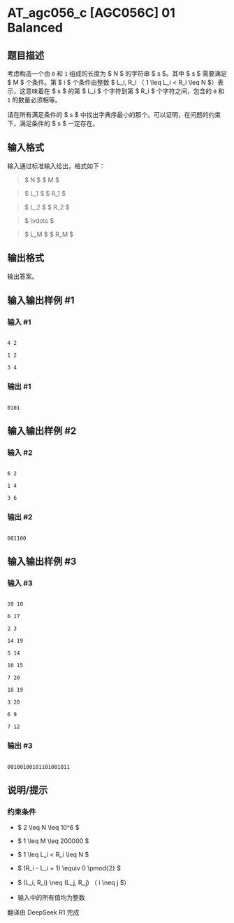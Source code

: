 # AT_agc056_c [AGC056C] 01 Balanced

## 题目描述

[problemUrl]: https://atcoder.jp/contests/agc056/tasks/agc056_c

考虑构造一个由 `0` 和 `1` 组成的长度为 $ N $ 的字符串 $ s $。其中 $ s $ 需要满足 $ M $ 个条件。第 $ i $ 个条件由整数 $ L_i, R_i $（$ 1 \leq L_i < R_i \leq N $）表示，这意味着在 $ s $ 的第 $ L_i $ 个字符到第 $ R_i $ 个字符之间，包含的 `0` 和 `1` 的数量必须相等。

请在所有满足条件的 $ s $ 中找出字典序最小的那个。可以证明，在问题的约束下，满足条件的 $ s $ 一定存在。

## 输入格式

输入通过标准输入给出，格式如下：

> $ N $ $ M $  
> $ L_1 $ $ R_1 $  
> $ L_2 $ $ R_2 $  
> $ \vdots $  
> $ L_M $ $ R_M $

## 输出格式

输出答案。

## 输入输出样例 #1

### 输入 #1

```
4 2
1 2
3 4
```

### 输出 #1

```
0101
```

## 输入输出样例 #2

### 输入 #2

```
6 2
1 4
3 6
```

### 输出 #2

```
001100
```

## 输入输出样例 #3

### 输入 #3

```
20 10
6 17
2 3
14 19
5 14
10 15
7 20
10 19
3 20
6 9
7 12
```

### 输出 #3

```
00100100101101001011
```

## 说明/提示

### 约束条件

- $ 2 \leq N \leq 10^6 $
- $ 1 \leq M \leq 200000 $
- $ 1 \leq L_i < R_i \leq N $
- $ (R_i - L_i + 1) \equiv 0 \pmod{2} $
- $ (L_i, R_i) \neq (L_j, R_j) $（$ i \neq j $）
- 输入中的所有值均为整数

翻译由 DeepSeek R1 完成